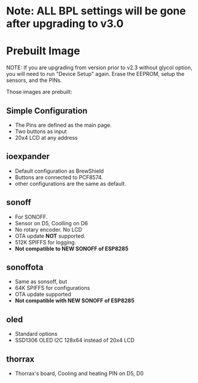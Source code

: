 # **Note: ALL BPL settings will be gone after upgrading to v3.0**

# Prebuilt Image

NOTE: If you are upgrading from version prior to v2.3 without glycol option, you will need to run "Device Setup" again. Erase the EEPROM, setup the sensors, and the PINs.

Those images are prebuilt:
## Simple Configuration
 * The Pins are defined as the main page.
 * Two buttons as input
 * 20x4 LCD at any address

## ioexpander 
 * Default configuration as BrewShield
 * Buttons are connected to PCF8574.
 * other configurations are the same as default.

## sonoff
 * For SONOFF.
 * Sensor on D5, Coolling on D6 
 * No rotary encoder. No LCD
 * OTA update **NOT** supported.
 * 512K SPIFFS for logging.
 * **Not compatible to NEW SONOFF of ESP8285**

## sonoffota
 * Same as sonsoff, but
 * 64K SPIFFS for configurations
 * OTA update supported
 * **Not compatible with NEW SONOFF of ESP8285**


## oled
 * Standard options
 * SSD1306 OLED I2C 128x64 instead of 20x4 LCD

## thorrax
 * Thorrax's board, Cooling and heating PIN on D5, D0
